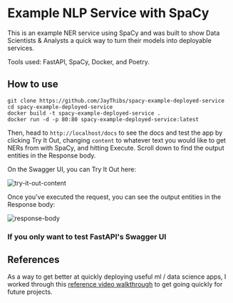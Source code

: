 # Example NLP Service with SpaCy

This is an example NER service using SpaCy and was built to show Data Scientists & Analysts a quick way to turn their models into deployable services. 

Tools used: FastAPI, SpaCy, Docker, and Poetry.

## How to use

    git clone https://github.com/JayThibs/spacy-example-deployed-service
    cd spacy-example-deployed-service
    docker build -t spacy-example-deployed-service .
    docker run -d -p 80:80 spacy-example-deployed-service:latest

Then, head to `http://localhost/docs` to see the docs and test the app by clicking Try It Out, changing `content` to whatever text you would like to get NERs from with SpaCy, and hitting Execute. Scroll down to find the output entities in the Response body.

On the Swagger UI, you can Try It Out here:

![try-it-out-content](https://github.com/JayThibs/spacy-example-deployed-service/imgs/try-it-out-content.png)

Once you've executed the request, you can see the output entities in the Response body:

![response-body](https://github.com/JayThibs/spacy-example-deployed-service/imgs/response-body.png)

### If you only want to test FastAPI's Swagger UI



## References

As a way to get better at quickly deploying useful ml / data science apps, I worked through this [reference video walkthrough](https://youtu.be/Maj9v-Ev7-4) to get going quickly for future projects.
